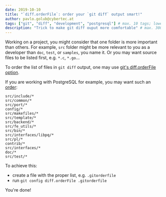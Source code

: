 ```yaml
---
date: 2019-10-10
title: "`diff.orderFile`: order your `git diff` output smart!"
author: pavlo.golub@cybertec.at
tags: ["git", "diff", "development", "postgresql"] # max. 10 tags; lowercase; dash-separated
description: "Trick to make git diff ouput more comfortable" # max. 300 chars.
---
```


Working on a project, you might consider that one folder is more important than others. For example, `src` folder might be more relevant to you as a developer than `doc`, `test`, or `samples`, you name it. Or you may want source files to be listed first, e.g. `*.c`, `*.go`...

To order the list of files in `git diff` output, one may use [git's diff.orderFile option](https://git-scm.com/docs/git-config#Documentation/git-config.txt-difforderFile).

If you are working with PostgreSQL for example, you may want such an [order](https://twitter.com/AndresFreundTec/status/1180513519852146688):
```
src/include/* 
src/common/* 
src/port/* 
config/* 
src/makefiles/* 
src/template/* 
src/backend/* 
src/fe_utils/* 
src/bin/* 
src/interfaces/libpq/* 
src/pl/* 
contrib/* 
src/interfaces/* 
doc/* 
src/test/*
```

To achieve this:
- create a file with the proper list, e.g. `.gitorderfile`
- run `git config diff.orderFile .gitorderfile`

You're done!
